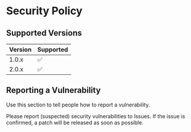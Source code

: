 # Security Policy

## Supported Versions

| Version | Supported          |
| ------- | ------------------ |
| 1.0.x   | :white_check_mark: |
| 2.0.x   | :white_check_mark: |

## Reporting a Vulnerability

Use this section to tell people how to report a vulnerability.

Please report (suspected) security vulnerabilities to Issues.
If the issue is confirmed, a patch will be released as soon as possible.
